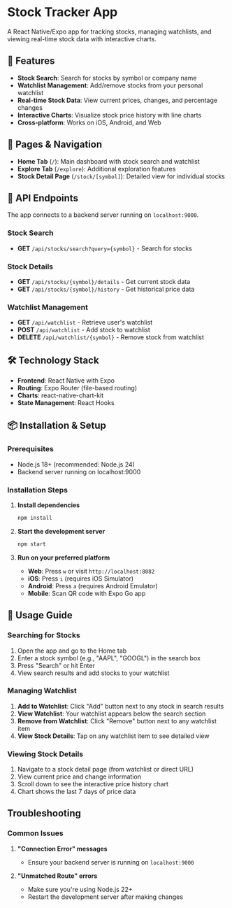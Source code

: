 # Stock Tracker App

A React Native/Expo app for tracking stocks, managing watchlists, and viewing real-time stock data with interactive charts.

## 🚀 Features

- **Stock Search**: Search for stocks by symbol or company name
- **Watchlist Management**: Add/remove stocks from your personal watchlist
- **Real-time Stock Data**: View current prices, changes, and percentage changes
- **Interactive Charts**: Visualize stock price history with line charts
- **Cross-platform**: Works on iOS, Android, and Web

## 📱 Pages & Navigation

- **Home Tab** (`/`): Main dashboard with stock search and watchlist
- **Explore Tab** (`/explore`): Additional exploration features
- **Stock Detail Page** (`/stock/[symbol]`): Detailed view for individual stocks

## 🔧 API Endpoints

The app connects to a backend server running on `localhost:9000`.

### Stock Search

- **GET** `/api/stocks/search?query={symbol}` - Search for stocks

### Stock Details

- **GET** `/api/stocks/{symbol}/details` - Get current stock data
- **GET** `/api/stocks/{symbol}/history` - Get historical price data

### Watchlist Management

- **GET** `/api/watchlist` - Retrieve user's watchlist
- **POST** `/api/watchlist` - Add stock to watchlist
- **DELETE** `/api/watchlist/{symbol}` - Remove stock from watchlist

## 🛠️ Technology Stack

- **Frontend**: React Native with Expo
- **Routing**: Expo Router (file-based routing)
- **Charts**: react-native-chart-kit
- **State Management**: React Hooks

## 📦 Installation & Setup

### Prerequisites

- Node.js 18+ (recommended: Node.js 24)
- Backend server running on localhost:9000

### Installation Steps

1. **Install dependencies**

   ```bash
   npm install
   ```

2. **Start the development server**

   ```bash
   npm start
   ```

3. **Run on your preferred platform**
   - **Web**: Press `w` or visit `http://localhost:8082`
   - **iOS**: Press `i` (requires iOS Simulator)
   - **Android**: Press `a` (requires Android Emulator)
   - **Mobile**: Scan QR code with Expo Go app

## 🎯 Usage Guide

### Searching for Stocks

1. Open the app and go to the Home tab
2. Enter a stock symbol (e.g., "AAPL", "GOOGL") in the search box
3. Press "Search" or hit Enter
4. View search results and add stocks to your watchlist

### Managing Watchlist

1. **Add to Watchlist**: Click "Add" button next to any stock in search results
2. **View Watchlist**: Your watchlist appears below the search section
3. **Remove from Watchlist**: Click "Remove" button next to any watchlist item
4. **View Stock Details**: Tap on any watchlist item to see detailed view

### Viewing Stock Details

1. Navigate to a stock detail page (from watchlist or direct URL)
2. View current price and change information
3. Scroll down to see the interactive price history chart
4. Chart shows the last 7 days of price data

## Troubleshooting

### Common Issues

1. **"Connection Error" messages**

   - Ensure your backend server is running on `localhost:9000`

2. **"Unmatched Route" errors**

   - Make sure you're using Node.js 22+
   - Restart the development server after making changes
